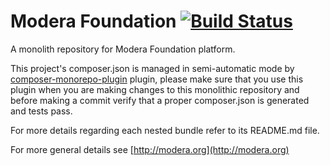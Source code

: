 # Modera Foundation [![Build Status](https://travis-ci.org/modera/foundation.svg?branch=master)](https://travis-ci.org/modera/foundation)

A monolith repository for Modera Foundation platform.

This project's composer.json is managed in semi-automatic mode by [composer-monorepo-plugin](https://github.com/modera/composer-monorepo-plugin)
plugin, please make sure that you use this plugin when you are making changes to this monolithic repository and
before making a commit verify that a proper composer.json is generated and tests pass.

For more details regarding each nested bundle refer to its README.md file.

For more general details see [http://modera.org](http://modera.org)